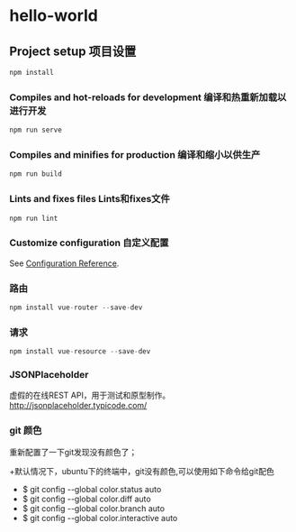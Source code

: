 # hello-world

## Project setup 项目设置
```jsx
npm install
```

### Compiles and hot-reloads for development 编译和热重新加载以进行开发
```jsx
npm run serve
```

### Compiles and minifies for production 编译和缩小以供生产
```jsx
npm run build
```

### Lints and fixes files Lints和fixes文件
```jsx
npm run lint
```

### Customize configuration 自定义配置
See [Configuration Reference](https://cli.vuejs.org/config/).

### 路由
```jsx
npm install vue-router --save-dev
```

### 请求
```jsx
npm install vue-resource --save-dev
```
### JSONPlaceholder
虚假的在线REST API，用于测试和原型制作。http://jsonplaceholder.typicode.com/

### git 颜色

重新配置了一下git发现没有颜色了；



+默认情况下，ubuntu下的终端中，git没有颜色,可以使用如下命令给git配色

+ $ git config --global color.status auto 
+ $ git config --global color.diff auto 
+ $ git config --global color.branch auto 
+ $ git config --global color.interactive auto 